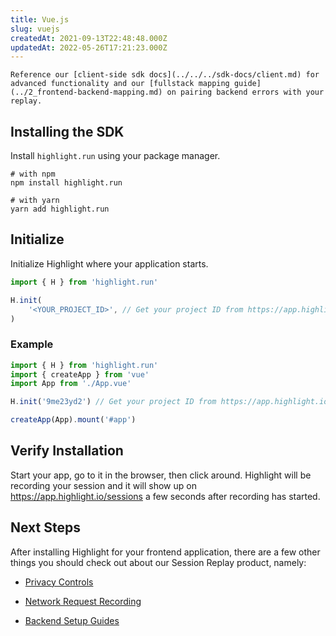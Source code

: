 ```yaml
---
title: Vue.js
slug: vuejs
createdAt: 2021-09-13T22:48:48.000Z
updatedAt: 2022-05-26T17:21:23.000Z
---
```


```hint
Reference our [client-side sdk docs](../../../sdk-docs/client.md) for advanced functionality and our [fullstack mapping guide](../2_frontend-backend-mapping.md) on pairing backend errors with your replay.
```
## Installing the SDK


Install `highlight.run` using your package manager.

```shell
# with npm
npm install highlight.run

# with yarn
yarn add highlight.run
```

## Initialize

Initialize Highlight where your application starts.

```typescript
import { H } from 'highlight.run'

H.init(
	'<YOUR_PROJECT_ID>', // Get your project ID from https://app.highlight.io/setup
)
```

### Example

```typescript
import { H } from 'highlight.run'
import { createApp } from 'vue'
import App from './App.vue'

H.init('9me23yd2') // Get your project ID from https://app.highlight.io/setup

createApp(App).mount('#app')
```

## Verify Installation

Start your app, go to it in the browser, then click around. Highlight will be recording your session and it will show up on <https://app.highlight.io/sessions> a few seconds after recording has started.

## Next Steps

After installing Highlight for your frontend application, there are a few other things you should check out about our Session Replay product, namely:

- [Privacy Controls](../../4_session-replay/privacy.md)

- [Network Request Recording](../../4_session-replay/recording-network-requests-and-responses.md)

- [Backend Setup Guides](../backend-sdk/backend-sdk-overview.md)

